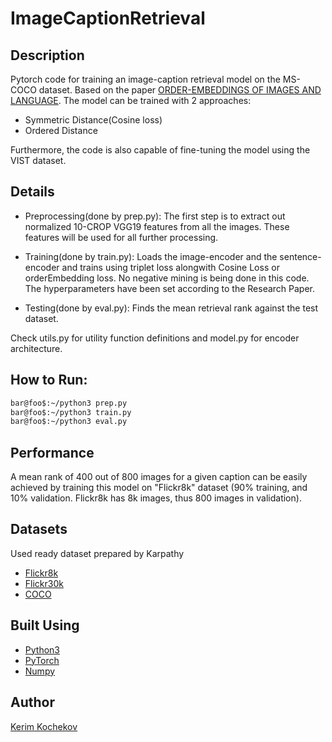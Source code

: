 # ImageCaptionRetrieval

## Description

Pytorch code for training an image-caption retrieval model on the MS-COCO dataset. Based on the paper [ORDER-EMBEDDINGS OF IMAGES AND LANGUAGE](https://arxiv.org/pdf/1511.06361.pdf). The model can be trained with 2 approaches:

* Symmetric Distance(Cosine loss)
* Ordered Distance

Furthermore, the code is also capable of fine-tuning the model using the VIST dataset.

## Details

* Preprocessing(done by prep.py): The first step is to extract out normalized 10-CROP VGG19 features from all the images. These features will be used for all further processing.

* Training(done by train.py): Loads the image-encoder and the sentence-encoder and trains using triplet loss alongwith Cosine Loss or orderEmbedding loss. No negative mining is being done in this code. The hyperparameters have been set according to the Research Paper.

* Testing(done by eval.py): Finds the mean retrieval rank against the test dataset.

Check utils.py for utility function definitions and model.py for encoder architecture.

## How to Run:

```bash
bar@foo$:~/python3 prep.py
bar@foo$:~/python3 train.py
bar@foo$:~/python3 eval.py
```

## Performance

A mean rank of 400 out of 800 images for a given caption can be easily achieved by training this model on "Flickr8k" dataset (90% training, and 10% validation. Flickr8k has 8k images, thus 800 images in validation).

## Datasets
Used ready dataset prepared by Karpathy
* [Flickr8k](https://cs.stanford.edu/people/karpathy/deepimagesent/flickr8k.zip)
* [Flickr30k](https://cs.stanford.edu/people/karpathy/deepimagesent/flickr30k.zip)
* [COCO](https://cs.stanford.edu/people/karpathy/deepimagesent/coco.zip)

## Built Using

* [Python3](https://www.python.org)
* [PyTorch](https://pytorch.org/)
* [Numpy](https://numpy.org/)

## Author

[Kerim Kochekov](https://github.com/KerimKochekov)
